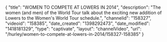 {
    "title": "WOMEN TO COMPETE AT LOWERS IN 2014",
    "description": "The women (and men) of the World Tour talk about the exciting new addition of Lowers to the Women's World Tour schedule.",
    "channelid": "158327",
    "videoid": "158385",
    "date_created": "1398292473",
    "date_modified": "1418181329",
    "type": "captivate",
    "layout": "channelVideo",
    "url": "\/hurley\/women-to-compete-at-lowers-in-2014\/158327-158385"
}